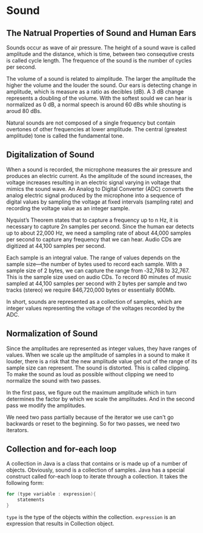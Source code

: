 # Sound

## The Natrual Properties of Sound and Human Ears
Sounds occur as wave of air pressure. The height of a sound wave is called amplitude and the distance, which is time, between two consequtive crests is called cycle length. The frequence of the sound is the number of cycles per second.

The volume of a sound is related to aimplitude. The larger the amplitude the higher the volume and the louder the sound. Our ears is detecting change in amplitude, which is measure as a ratio as decibles (dB). A 3 dB change represents a doubling of the volume. With the softest sould we can hear is normalized as 0 dB, a normal speech is around 60 dBs while shouting is aroud 80 dBs.

Natural sounds are not composed of a single frequency but contain overtones of other frequencies at lower amplitude. The central (greatest amplitude) tone is called the fundamental tone.

## Digitalization of Sound
When a sound is recorded, the microphone measures the air pressure and produces an electric current. As the amplitude of the sound increases, the voltage increases resulting in an electric signal varying in voltage that mimics the sound wave. An Analog to Digital Converter (ADC) converts the analog electric signal produced by the microphone into a sequence of digital values by sampling the voltage at fixed intervals (sampling rate) and recording the voltage value as an integer sample.

Nyquist’s Theorem states that to capture a frequency up to n Hz, it is necessary to capture 2n samples per second. Since the human ear detects up to about 22,000 Hz, we need a sampling rate of about 44,000 samples per second to capture any frequency that we can hear. Audio CDs are digitized at 44,100 samples per second.

Each sample is an integral value. The range of values depends on the sample size—the number of bytes used to record each sample. With a sample size of 2 bytes, we can capture the range from ‑32,768 to 32,767. This is the sample size used on audio CDs. To record 80 minutes of music sampled at 44,100 samples per second with 2 bytes per sample and two tracks (stereo) we require 846,720,000 bytes or essentially 800Mb.

In short, sounds are represented as a collection of samples, which are integer values representing the voltage of the voltages recorded by the ADC.

## Normalization of Sound
Since the amplitudes are represented as integer values, they have ranges of values. When we scale up the amplitude of samples in a sound to make it louder, there is a risk that the new amplitude value get out of the range of its sample size can represent. The sound is distorted. This is called clipping. To make the sound as loud as possible without clipping we need to normalize the sound with two passes.

In the first pass, we figure out the maximum amplitude which in turn determines the factor by which we scale the amplitudes. And in the second pass we modify the amplitudes.

We need two pass partially because of the iterator we use can't go backwards or reset to the beginning. So for two passes, we need two iterators.

## Collection and for-each loop
A collection in Java is a class that contains or is made up of a number of objects. Obviously, sound is a collection of samples. Java has a special construct called for-each loop to iterate through a collection. It takes the following form:
```java
for (type variable : expression){
    statements
}
```
`type` is the type of the objects within the collection. `expression` is an expression that results in  Collection object.
